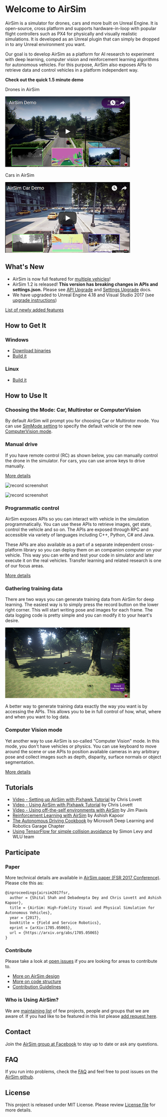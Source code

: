 # Welcome to AirSim

AirSim is a simulator for drones, cars and more built on Unreal Engine. It is open-source, cross platform and supports hardware-in-loop with popular flight controllers such as PX4 for physically and visually realistic simulations. It is developed as an Unreal plugin that can simply be dropped in to any Unreal environment you want.

Our goal is to develop AirSim as a platform for AI research to experiment with deep learning, computer vision and reinforcement learning algorithms for autonomous vehicles. For this purpose, AirSim also exposes APIs to retrieve data and control vehicles in a platform independent way.

**Check out the quick 1.5 minute demo**

Drones in AirSim

[![AirSim Drone Demo Video](docs/images/demo_video.png)](https://youtu.be/-WfTr1-OBGQ)

Cars in AirSim

[![AirSim Car Demo Video](docs/images/car_demo_video.png)](https://youtu.be/gnz1X3UNM5Y)


## What's New

* AirSim is now full featured for [multiple vehicles](docs/multi_vehicle.md)!
* AirSim 1.2 is released! **This version has breaking changes in APIs and settings.json.** Please see [API Upgrade](docs/upgrade_apis.md) and [Settings Upgrade](docs/upgrade_settings.md) docs.
* We have upgraded to Unreal Engine 4.18 and Visual Studio 2017 (see [upgrade instructions](docs/unreal_upgrade.md))

[List of newly added features](docs/whats_new.md)

## How to Get It

### Windows
* [Download binaries](docs/use_precompiled.md)
* [Build it](docs/build_windows.md)

### Linux
* [Build it](docs/build_linux.md)

## How to Use It

### Choosing the Mode: Car, Multirotor or ComputerVision
By default AirSim will prompt you for choosing Car or Multirotor mode. You can use [SimMode setting](docs/settings.md#simmode) to specify the default vehicle or the new [ComputerVision mode](docs/image_apis.md#computer-vision-mode-1).

### Manual drive

If you have remote control (RC) as shown below, you can manually control the drone in the simulator. For cars, you can use arrow keys to drive manually.

[More details](docs/remote_control.md)

![record screenshot](docs/images/AirSimDroneManual.gif)

![record screenshot](docs/images/AirSimCarManual.gif)


### Programmatic control

AirSim exposes APIs so you can interact with vehicle in the simulation programmatically. You can use these APIs to retrieve images, get state, control the vehicle and so on. The APIs are exposed through RPC and accessible via variety of languages including C++, Python, C# and Java.

These APIs are also available as a part of a separate independent cross-platform library so you can deploy them on an companion computer on your vehicle. This way you can write and test your code in simulator and later execute it on the real vehicles. Transfer learning and related research is one of our focus areas.

[More details](docs/apis.md)

### Gathering training data

There are two ways you can generate training data from AirSim for deep learning. The easiest way is to simply press the record button on the lower right corner. This will start writing pose and images for each frame. The data logging code is pretty simple and you can modify it to your heart's desire.

![record screenshot](docs/images/record_data.png)

A better way to generate training data exactly the way you want is by accessing the APIs. This allows you to be in full control of how, what, where and when you want to log data. 

### Computer Vision mode

Yet another way to use AirSim is so-called "Computer Vision" mode. In this mode, you don't have vehicles or physics. You can use keyboard to move around the scene or use APIs to position available cameras in any arbitrary pose and collect images such as depth, disparity, surface normals or object segmentation. 

[More details](docs/image_apis.md)

## Tutorials

- [Video - Setting up AirSim with Pixhawk Tutorial](https://youtu.be/1oY8Qu5maQQ) by Chris Lovett
- [Video - Using AirSim with Pixhawk Tutorial](https://youtu.be/HNWdYrtw3f0) by Chris Lovett
- [Video - Using off-the-self environments with AirSim](https://www.youtube.com/watch?v=y09VbdQWvQY) by Jim Piavis
- [Reinforcement Learning with AirSim](docs/reinforcement_learning.md) by Ashish Kapoor
- [The Autonomous Driving Cookbook](https://aka.ms/AutonomousDrivingCookbook) by Microsoft Deep Learning and Robotics Garage Chapter
- [Using TensorFlow for simple collision avoidance](https://github.com/simondlevy/AirSimTensorFlow) by Simon Levy and WLU team

## Participate

### Paper

More technical details are available in [AirSim paper (FSR 2017 Conference)](https://arxiv.org/abs/1705.05065). Please cite this as:
```
@inproceedings{airsim2017fsr,
  author = {Shital Shah and Debadeepta Dey and Chris Lovett and Ashish Kapoor},
  title = {AirSim: High-Fidelity Visual and Physical Simulation for Autonomous Vehicles},
  year = {2017},
  booktitle = {Field and Service Robotics},
  eprint = {arXiv:1705.05065},
  url = {https://arxiv.org/abs/1705.05065}
}
```

### Contribute

Please take a look at [open issues](https://github.com/microsoft/airsim/issues) if you are looking for areas to contribute to.

* [More on AirSim design](docs/design.md)
* [More on code structure](docs/code_structure.md)
* [Contribution Guidelines](docs/contributing.md)


### Who is Using AirSim?

We are [maintaining list](docs/who_is_using.md) of few projects, people and groups that we are aware of. If you had like to be featured in this list please [add request here](https://github.com/microsoft/airsim/issues).

## Contact

Join the [AirSim group at Facebook](https://www.facebook.com/groups/1225832467530667/) to stay up to date or ask any questions.

## FAQ

If you run into problems, check the [FAQ](docs/faq.md) and feel free to post issues on the [AirSim github](https://github.com/Microsoft/AirSim/issues).

## License

This project is released under MIT License. Please review [License file](LICENSE) for more details.

